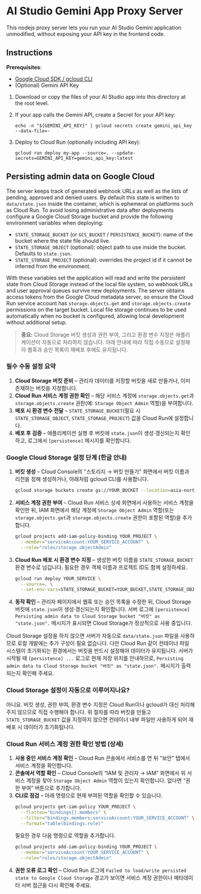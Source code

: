 # AI Studio Gemini App Proxy Server

This nodejs proxy server lets you run your AI Studio Gemini application unmodified, without exposing your API key in the frontend code.


## Instructions

**Prerequisites**:
- [Google Cloud SDK / gcloud CLI](https://cloud.google.com/sdk/docs/install)
- (Optional) Gemini API Key

1. Download or copy the files of your AI Studio app into this directory at the root level.
2. If your app calls the Gemini API, create a Secret for your API key:
     ```
     echo -n "${GEMINI_API_KEY}" | gcloud secrets create gemini_api_key --data-file=-
     ```

3.  Deploy to Cloud Run (optionally including API key):
    ```
    gcloud run deploy my-app --source=. --update-secrets=GEMINI_API_KEY=gemini_api_key:latest
    ```

## Persisting admin data on Google Cloud

The server keeps track of generated webhook URLs as well as the lists of pending, approved and denied users. By default this
state is written to `data/state.json` inside the container, which is ephemeral on platforms such as Cloud Run. To avoid losing
administrative data after deployments configure a Google Cloud Storage bucket and provide the following environment variables
when deploying:

- `STATE_STORAGE_BUCKET` (or `GCS_BUCKET` / `PERSISTENCE_BUCKET`): name of the bucket where the state file should live.
- `STATE_STORAGE_OBJECT` (optional): object path to use inside the bucket. Defaults to `state.json`.
- `STATE_STORAGE_PROJECT` (optional): overrides the project id if it cannot be inferred from the environment.

With these variables set the application will read and write the persistent state from Cloud Storage instead of the local file
system, so webhook URLs and user approval queues survive new deployments. The server obtains access tokens from the Google
Cloud metadata server, so ensure the Cloud Run service account has `storage.objects.get` and `storage.objects.create`
permissions on the target bucket. Local file storage continues to be used automatically when no bucket is configured, allowing
local development without additional setup.

> **중요:** Cloud Storage 버킷 생성과 권한 부여, 그리고 환경 변수 지정은 애플리케이션이 자동으로 처리하지 않습니다. 아래 안내에 따라 직접 수동으로 설정해야 웹훅과 승인 목록이 재배포 후에도 유지됩니다.

### 필수 수동 설정 요약

1. **Cloud Storage 버킷 준비** – 관리자 데이터를 저장할 버킷을 새로 만들거나, 이미 존재하는 버킷을 지정합니다.
2. **Cloud Run 서비스 계정 권한 확인** – 해당 서비스 계정에 `storage.objects.get`과 `storage.objects.create` 권한(예: `Storage Object Admin` 역할)을 부여합니다.
3. **배포 시 환경 변수 전달** – `STATE_STORAGE_BUCKET`(필요 시 `STATE_STORAGE_OBJECT`, `STATE_STORAGE_PROJECT`) 값을 Cloud Run에 설정합니다.
4. **배포 후 검증** – 애플리케이션 실행 후 버킷에 `state.json`이 생성·갱신되는지 확인하고, 로그에서 `[persistence]` 메시지를 확인합니다.

### Google Cloud Storage 설정 단계 (한글 안내)

1. **버킷 생성** – Cloud Console의 "스토리지 → 버킷 만들기" 화면에서 버킷 이름과 리전을 정해 생성하거나, 아래처럼 gcloud CLI를 사용합니다.
   ```bash
   gcloud storage buckets create gs://YOUR_BUCKET --location=asia-northeast3
   ```
2. **서비스 계정 권한 부여** – Cloud Run 서비스 상세 화면에서 사용하는 서비스 계정을 확인한 뒤, IAM 화면에서 해당 계정에 `Storage Object Admin` 역할(또는 `storage.objects.get`과 `storage.objects.create` 권한이 포함된 역할)을 추가합니다.
   ```bash
   gcloud projects add-iam-policy-binding YOUR_PROJECT \
     --member="serviceAccount:YOUR_SERVICE_ACCOUNT" \
     --role="roles/storage.objectAdmin"
   ```
3. **Cloud Run 배포 시 환경 변수 지정** – 생성한 버킷 이름을 `STATE_STORAGE_BUCKET` 환경 변수로 넘깁니다. 필요한 경우 객체 이름과 프로젝트 ID도 함께 설정하세요.
   ```bash
   gcloud run deploy YOUR_SERVICE \
     --source=. \
     --set-env-vars=STATE_STORAGE_BUCKET=YOUR_BUCKET,STATE_STORAGE_OBJECT=state.json
   ```
4. **동작 확인** – 관리자 페이지에서 웹훅 또는 승인 목록을 수정한 뒤, Cloud Storage 버킷에 `state.json`이 생성·갱신되는지 확인합니다. 서버 로그에 `[persistence] Persisting admin data to Cloud Storage bucket "버킷" as "state.json".` 메시지가 표시되면 Cloud Storage가 정상적으로 사용 중입니다.

Cloud Storage 설정을 하지 않으면 서버가 자동으로 `data/state.json` 파일을 사용하므로 로컬 개발에는 추가 구성이 필요 없습니다. 다만 Cloud Run 같이 컨테이너 파일 시스템이 초기화되는 환경에서는 버킷을 반드시 설정해야 데이터가 유지됩니다. 서버가 시작될 때 `[persistence] ...` 로그로 현재 저장 위치를 안내하므로, `Persisting admin data to Cloud Storage bucket "버킷" as "state.json".` 메시지가 출력되는지 확인해 주세요.

### Cloud Storage 설정이 자동으로 이루어지나요?

아니요. 버킷 생성, 권한 부여, 환경 변수 지정은 Cloud Run이나 gcloud가 대신 처리해 주지 않으므로 직접 수행해야 합니다. 위 절차를 따라 버킷을 만들고 `STATE_STORAGE_BUCKET` 값을 지정하지 않으면 컨테이너 내부 파일만 사용하게 되어 재배포 시 데이터가 초기화됩니다.

### Cloud Run 서비스 계정 권한 확인 방법 (상세)

1. **사용 중인 서비스 계정 확인** – Cloud Run 콘솔에서 서비스를 연 뒤 “보안” 탭에서 서비스 계정을 확인합니다.
2. **콘솔에서 역할 확인** – Cloud Console의 “IAM 및 관리자 → IAM” 화면에서 위 서비스 계정을 찾아 `Storage Object Admin` 역할이 있는지 확인합니다. 없다면 “권한 부여” 버튼으로 추가합니다.
3. **CLI로 점검** – 아래 명령으로 현재 부여된 역할을 확인할 수 있습니다.
   ```bash
   gcloud projects get-iam-policy YOUR_PROJECT \
     --flatten="bindings[].members" \
     --filter="bindings.members:serviceAccount:YOUR_SERVICE_ACCOUNT" \
     --format="table(bindings.role)"
   ```
   필요한 경우 다음 명령으로 역할을 추가합니다.
   ```bash
   gcloud projects add-iam-policy-binding YOUR_PROJECT \
     --member="serviceAccount:YOUR_SERVICE_ACCOUNT" \
     --role="roles/storage.objectAdmin"
   ```
4. **권한 오류 로그 확인** – Cloud Run 로그에 `Failed to load/write persisted state to Google Cloud Storage` 경고가 보이면 서비스 계정 권한이나 메타데이터 서버 접근을 다시 확인해 주세요.
